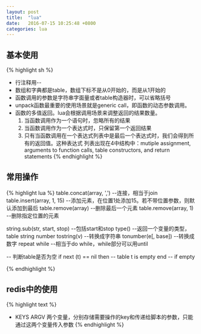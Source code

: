 ```yaml
---
layout: post
title:  "lua"
date:   2016-07-15 10:25:48 +0800
categories: lua
---
```


## 基本使用
{% highlight sh %}
* 行注释用--
* 数组和字典都是table，数组下标不是从0开始的，而是从1开始的
* 函数调用的参数是字符串字面量或者table构造器时，可以省略括号
* unpack函数最重要的使用场景就是generic call，即函数的动态参数调用。
* 函数的多值返回。lua会根据调用场景来调整返回的结果数量。
  1. 当函数调用作为一个语句时，忽略所有的结果
  2. 当函数调用作为一个表达式时，只保留第一个返回结果
  3. 只有当函数调用在一个表达式列表中是最后一个表达式时，我们会得到所有的返回值。这种表达式
     列表出现在4中结构中：mutiple assignment, arguments to function calls, table
     constructors, and return statements
{% endhighlight %}

## 常用操作
{% highlight lua %}
table.concat(array, ',') --连接，相当于join
table.insert(array, 1, 15) --添加元素，在位置1处添加15。若不带位置参数，则默认添加到最后
table.remove(array) --删除最后一个元素
table.remove(array, 1) --删除指定位置的元素

string.sub(str, start, stop) --包括start和stop
type() --返回一个变量的类型，table string number
tostring(v) --转换成字符串
tonumber(e[, base]) --转换成数字
repeat while --相当于do while，while部分可以用until

-- 判断table是否为空
if next (t) == nil then
  -- table t is empty
end -- if empty

{% endhighlight %}

## redis中的使用
{% highlight text %}
* KEYS ARGV 两个变量，分别存储需要操作的key和传递给脚本的参数，只能通过这两个变量传入参数
{% endhighlight %}
